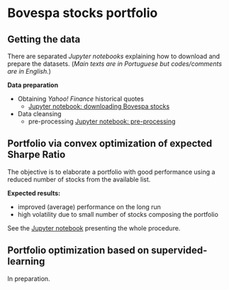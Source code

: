 # Bovespa stocks portfolio


## Getting the data

There are separated *Jupyter notebooks* explaining how to download and prepare the datasets. (*Main texts are in Portuguese but codes/comments are in English.*)


**Data preparation**
 - Obtaining *Yahoo! Finance* historical quotes
   - [Jupyter notebook: downloading Bovespa stocks](./bovespa_stocks_download.ipynb) 
 - Data cleansing 
   - pre-processing [Jupyter notebook: pre-processing](./bovespa_stocks_preprocessing.ipynb)


## Portfolio via convex optimization of expected Sharpe Ratio

The objective is to elaborate a portfolio with good performance using a reduced number of stocks from the available list.

**Expected results:**
- improved (average) performance on the long run
- high volatility due to small number of stocks composing the portfolio


See the [Jupyter notebook](./bovespa_stocks_portfolio.ipynb) presenting the whole procedure.


## Portfolio optimization based on supervided-learning

In preparation.


















